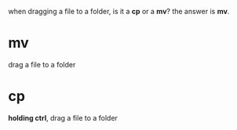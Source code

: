 when dragging a file to a folder, is it a **cp** or a **mv**?
the answer is **mv**.

# mv
drag a file to a folder

# cp
**holding ctrl**, drag a file to a folder
